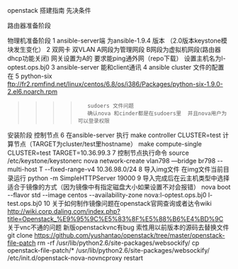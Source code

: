 openstack 搭建指南
先决条件 

路由器准备阶段



物理机准备阶段
1 ansible-server端 为ansible-1.9.4 版本 （2.0版本keystone模块发生变化）
2 双网卡 双VLAN A网段为管理网段   B网段为虚拟机网段(路由器dhcp功能关闭) 网关设置为A的 要求能ping通外网（repo下载） 设置主机名为l-optest.ops.bj0
3 ansible-server 能和client通讯
4 ansible cluster 文件的配置 在
5 python-six ftp://fr2.rpmfind.net/linux/centos/6.8/os/i386/Packages/python-six-1.9.0-2.el6.noarch.rpm

>>>>        sudoers 文件问题
>>>>        确认nova 和cinder都是在sudoers里  并且nova用户为可以登录权限

安装阶段
控制节点
6 在ansible-server 执行 make controller CLUSTER=test 
计算节点（TARGET为cluster/test里hostname）
make compute-single CLUSTER=test TARGET=10.36.99.3
7 控制节点执行命令
source /etc/keystone/keystonerc
nova network-create vlan798 —bridge br798 --multi-host T --fixed-range-v4 10.36.98.0/24
8 导入img文件  在img文件当前目录运行 python -m SimpleHTTPServer 19000
9 导入完成后在云主机类型中选择适合于镜像的方式（因为镜像中有指定磁盘大小如果设置不对会报错）
  nova boot --flavor std --image centos --availability-zone nova:l-optest.ops.bj0 l-test.ops.bj0
10  关于如何制作镜像问题在openstack官网查询或者达令wiki   http://wiki.corp.daling.com/index.php?title=Openstack_%E9%95%9C%E5%83%8F%E5%88%B6%E4%BD%9C
    关于vnc不通的问题 新版openstackvnc有bug 索性用以前版本的源码去替换文件
    git clone https://github.com/yushantao/openstack/tree/master/openstack-file-patch
    rm -rf /usr/lib/python2.6/site-packages/websockify/
    cp openstack-file-patch/* /usr/lib/python2.6/site-packages/websockify/
    /etc/init.d/openstack-nova-novncproxy restart
